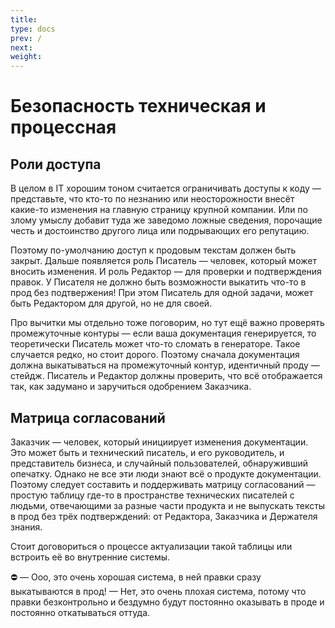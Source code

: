 ```yaml
---
title: 
type: docs
prev: /
next: 
weight: 
---
```



# Безопасность техническая и процессная

## Роли доступа

В целом в IT хорошим тоном считается ограничивать доступы к коду — представьте, что кто-то по незнанию или неосторожности внесёт какие-то изменения на главную страницу крупной компании. Или по злому умыслу добавит туда же заведомо ложные сведения, порочащие честь и достоинство другого лица или подрывающих его репутацию. 

Поэтому по-умолчанию доступ к продовым текстам должен быть закрыт. Дальше появляется роль Писатель — человек, который может вносить изменения. И роль Редактор — для проверки и подтверждения правок. У Писателя не должно быть возможности выкатить что-то в прод без подтвержения! При этом Писатель для одной задачи, может быть Редактором для другой, но не для своей.

Про вычитки мы отдельно тоже поговорим, но тут ещё важно проверять промежуточные контуры — если ваша документация генерируется, то теоретически Писатель может что-то сломать в генераторе. Такое случается редко, но стоит дорого. Поэтому сначала документация должна выкатываться на промежуточный контур, идентичный проду — стейдж. Писатель и Редактор должны проверить, что всё отображается так, как задумано и заручиться одобрением Заказчика.

## Матрица согласований

Заказчик — человек, который инициирует изменения документации. Это может быть и технический писатель, и его руководитель, и представитель бизнеса, и случайный пользователей, обнаруживший опечатку. Однако не все эти люди знают всё о продукте документации. Поэтому следует составить и поддерживать матрицу согласований — простую таблицу где-то в пространстве технических писателей с людьми, отвечающими за разные части продукта и не выпускать тексты в прод без трёх подтверждений: от Редактора, Заказчика и Держателя знания.

Стоит договориться о процессе актуализации такой таблицы или встроить её во внутренние системы.

<aside>
⛔ — Ооо, это очень хорошая система, в ней правки сразу выкатываются в прод!
— Нет, это очень плохая система, потому что правки безконтрольно и бездумно будут постоянно оказывать в проде и постоянно откатываться оттуда.

</aside>

